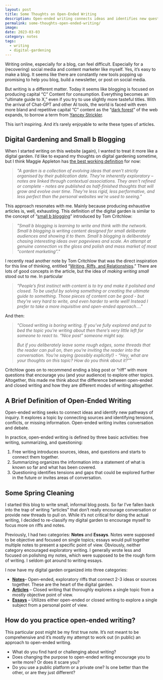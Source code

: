 ```yaml
---
layout: post
title: Some Thoughts on Open-Ended Writing
description: Open-ended writing connects ideas and identifies new questions. It encourages conversation instead of presenting a polished argument.
permalink: some-thoughts-open-ended-writing/
image: 
date: 2023-03-03
category: notes
tags:
  - writing
  - digital-gardening
---
```


Writing online, especially for a blog, can feel difficult. Especially for a (recovering) social media and content marketer like myself. Yes, it’s easy to make a blog. It seems like there are constantly new tools popping up promising to help you blog, build a newsletter, or post on social media.

But writing is a different matter. Today it seems like blogging is focused on producing capital “C” Content for consumption. Everything becomes an “ultimate guide to X,” even if you try to use slightly more tasteful titles. With the arrival of Chat-GPT and other AI tools, the world is faced with even more bland and repetitive capital “C” content as the “[dark forest](https://onezero.medium.com/the-dark-forest-theory-of-the-internet-7dc3e68a7cb1)” of the web expands, to borrow a term from [Yancey Strickler](https://www.ystrickler.com/).

This isn’t inspiring. And it’s rarely enjoyable to write these types of articles.

## Digital Gardening and Small b Blogging

When I started writing on this website (again), I wanted to treat it more like a digital garden. I’d like to expand my thoughts on digital gardening sometime, but I think Maggie Appleton has [the best working definition](https://maggieappleton.com/garden-history "A Brief History & Ethos of the Digital Garden") for now:

> _"A garden is a collection of evolving ideas that aren't strictly organised by their publication date. They're inherently exploratory – notes are linked through contextual associations. They aren't refined or complete - notes are published as half-finished thoughts that will grow and evolve over time. They're less rigid, less performative, and less perfect than the personal websites we're used to seeing."_

This approach resonates with me. Mainly because producing exhaustive articles is, well, exhausting. This definition of the digital garden is similar to the concept of “[small b blogging](https://tomcritchlow.com/2018/02/23/small-b-blogging/ "Small B Blogging")” introduced by Tom Critchlow:

> _"Small b blogging is learning to write and think with the network. Small b blogging is writing content designed for small deliberate audiences and showing it to them. Small b blogging is deliberately chasing interesting ideas over pageviews and scale. An attempt at genuine connection vs the gloss and polish and mass market of most “content marketing”."_

I recently read another note by Tom Critchlow that was the direct inspiration for this line of thinking, entitled “[Writing, Riffs, and Relationships](https://tomcritchlow.com/2023/02/10/riffs/).” There are lots of good concepts in the article, but the idea of _making writing small_ stood out to me. In particular

> _"People’s first instinct with content is to try and make it polished and closed. To be useful by solving something or creating the ultimate guide to something. Those pieces of content can be good - but they’re very hard to write, and even harder to write well! Instead I prefer to take a more inquisitive and open-ended approach…."_

And then:

> _"Closed writing is boring writing. If you’ve fully explored and put to bed the topic you’re writing about then there’s very little left for someone to react to. “Nice post” someone might say._
> 
> _But if you deliberately leave some rough edges, some threads that the reader can pull on, then you’re inviting the reader into the conversation. You’re saying (possibly explicitly!) - “Hey, what are your thoughts on this topic? How do you think about it?”_"

Critchlow goes on to recommend ending a blog post or “riff” with more questions that encourage you (and your audience) to explore other topics. Altogether, this made me think about the difference between open-ended and closed writing and how they are different modes of writing altogether.

## A Brief Definition of Open-Ended Writing

Open-ended writing seeks to connect ideas and identify new pathways of inquiry. It explores a topic by connecting sources and identifying tensions, conflicts, or missing information. Open-ended writing invites conversation and debate.

In practice, open-ended writing is defined by three basic activities: free writing, summarizing, and questioning:

1. Free writing introduces sources, ideas, and questions and starts to connect them together.
2. Summarizing organizes the information into a statement of what is known so far and what has been covered.
3. Questioning identifies tensions and gaps that could be explored further in the future or invites areas of conversation.

## Some Spring Cleaning 

I started this blog to write small, informal blog posts. So far I’ve fallen back into the trap of writing “articles” that don’t really encourage conversation or provide new threads to pull on. While it’s not critical for doing the actual writing, I decided to re-classify my digital garden to encourage myself to focus more on riffs and notes. 

Previously, I had two categories: **Notes** and **Essays**. Notes were supposed to be objective and focused on single topics; essays would pull together multiple notes to present a specific point of view. Obviously, neither category encouraged exploratory writing. I generally wrote less and focused on polishing my notes, which were supposed to be the rough form of writing. I seldom got around to writing essays.

I now have my digital garden organized into three categories:
 
- **[Notes](https://andrewstiefel.com/notes/)**– Open-ended, exploratory riffs that connect 2-3 ideas or sources together. These are the heart of the digital garden.
- **[Articles](https://andrewstiefel.com/articles/)** – Closed writing that thoroughly explores a single topic from a mostly objective point of view.
- **[Essays](https://andrewstiefel.com/essays/)** – Utilizes either open-ended or closed writing to explore a single subject from a personal point of view.

## How do you practice open-ended writing?

This particular post might be my first true note. It’s not meant to be comprehensive and it’s mostly my attempt to work out (in public) an approach to open-ended writing.

- What do you find hard or challenging about writing?
- Does changing the purpose to open-ended writing encourage you to write more? Or does it scare you?
- Do you use a public platform or a private one? Is one better than the other, or are they just different?